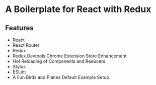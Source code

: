 # A Boilerplate for React with Redux

## Features

- React 
- React Router
- Redux
- Redux Devtools Chrome Extension Store Enhancement
- Hot Reloading of Components and Reducers
- Stylus
- ESLint
- A Fun Birds and Planes Default Example Setup
